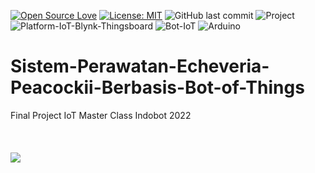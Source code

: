 [![Open Source Love](https://badges.frapsoft.com/os/v1/open-source.svg?style=flat)](https://github.com/ellerbrock/open-source-badges/)
[![License: MIT](https://img.shields.io/badge/License-MIT-green.svg)](https://opensource.org/licenses/MIT)
![GitHub last commit](https://img.shields.io/github/last-commit/devancakra/Sistem-Perawatan-Echeveria-Peacockii-Berbasis-Bot-of-Things)
![Project](https://img.shields.io/badge/Project-Bot%20of%20Things-light.svg?style=flat&logo=github&logoColor=white&color=2E4353)
![Platform-IoT-Blynk-Thingsboard](https://img.shields.io/badge/Platform-Blynk-%2DThingsboard-light.svg?style=flat&logo=GoogleChrome&logoColor=white&color=blue)
![Bot-IoT](https://img.shields.io/badge/Based-Telegram%20Bot-light.svg?style=flat&logo=telegram&logoColor=white&color=0020FF)
![Arduino](https://img.shields.io/badge/Tools-Arduino%20IDE-light.svg?style=flat&logo=arduino&logoColor=white&color=white)

# Sistem-Perawatan-Echeveria-Peacockii-Berbasis-Bot-of-Things
Final Project IoT Master Class Indobot 2022
<br><br><br><br>
<img src="https://user-images.githubusercontent.com/54527592/227462836-61d1ad75-8faf-4171-838e-3f9f1ac0e261.png">
